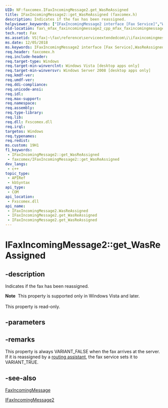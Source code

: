 ```yaml
---
UID: NF:faxcomex.IFaxIncomingMessage2.get_WasReAssigned
title: IFaxIncomingMessage2::get_WasReAssigned (faxcomex.h)
description: Indicates if the fax has been reassigned.
helpviewer_keywords: ["IFaxIncomingMessage2 interface [Fax Service]","WasReAssigned property","IFaxIncomingMessage2.WasReAssigned","IFaxIncomingMessage2.get_WasReAssigned","IFaxIncomingMessage2::WasReAssigned","IFaxIncomingMessage2::get_WasReAssigned","WasReAssigned property [Fax Service]","WasReAssigned property [Fax Service]","IFaxIncomingMessage2 interface","_mfax_faxincomingmessage.wasreassigned","fax._mfax_faxincomingmessage2_cpp_mfax_faxincomingmessage_wasreassigned_cpp","fax._mfax_faxincomingmessage_wasreassigned","faxcomex/IFaxIncomingMessage2::WasReAssigned","faxcomex/IFaxIncomingMessage2::get_WasReAssigned","get_WasReAssigned"]
old-location: fax\_mfax_faxincomingmessage2_cpp_mfax_faxincomingmessage_wasreassigned_cpp.htm
tech.root: Fax
ms.assetid: VS|fax|~\fax\reference\serviceextendedcom\i\ifaxincomingmessage2\wasreassigned.htm
ms.date: 12/05/2018
ms.keywords: IFaxIncomingMessage2 interface [Fax Service],WasReAssigned property, IFaxIncomingMessage2.WasReAssigned, IFaxIncomingMessage2.get_WasReAssigned, IFaxIncomingMessage2::WasReAssigned, IFaxIncomingMessage2::get_WasReAssigned, WasReAssigned property [Fax Service], WasReAssigned property [Fax Service],IFaxIncomingMessage2 interface, _mfax_faxincomingmessage.wasreassigned, fax._mfax_faxincomingmessage2_cpp_mfax_faxincomingmessage_wasreassigned_cpp, fax._mfax_faxincomingmessage_wasreassigned, faxcomex/IFaxIncomingMessage2::WasReAssigned, faxcomex/IFaxIncomingMessage2::get_WasReAssigned, get_WasReAssigned
req.header: faxcomex.h
req.include-header: 
req.target-type: Windows
req.target-min-winverclnt: Windows Vista [desktop apps only]
req.target-min-winversvr: Windows Server 2008 [desktop apps only]
req.kmdf-ver: 
req.umdf-ver: 
req.ddi-compliance: 
req.unicode-ansi: 
req.idl: 
req.max-support: 
req.namespace: 
req.assembly: 
req.type-library: 
req.lib: 
req.dll: Fxscomex.dll
req.irql: 
targetos: Windows
req.typenames: 
req.redist: 
ms.custom: 19H1
f1_keywords:
 - IFaxIncomingMessage2::get_WasReAssigned
 - faxcomex/IFaxIncomingMessage2::get_WasReAssigned
dev_langs:
 - c++
topic_type:
 - APIRef
 - kbSyntax
api_type:
 - COM
api_location:
 - Fxscomex.dll
api_name:
 - IFaxIncomingMessage2.WasReAssigned
 - IFaxIncomingMessage2.get_WasReAssigned
 - IFaxIncomingMessage2.get_WasReAssigned
---
```


# IFaxIncomingMessage2::get_WasReAssigned


## -description

Indicates if the fax has been reassigned. 
<div class="alert"><b>Note</b>  This property is supported only in Windows Vista and later.</div><div> </div>This property is read-only.

## -parameters

## -remarks

This property is always VARIANT_FALSE when the fax arrives at the server. If it is reassigned by a <a href="/previous-versions/windows/desktop/fax/-mfax-glossary">routing assistant</a>, the fax service sets it to VARIANT_TRUE.

## -see-also

<a href="/previous-versions/windows/desktop/fax/-mfax-faxincomingmessage">FaxIncomingMessage</a>



<a href="/previous-versions/windows/desktop/api/faxcomex/nn-faxcomex-ifaxincomingmessage2">IFaxIncomingMessage2</a>